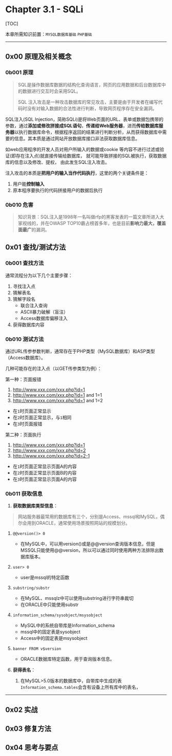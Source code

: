 # Chapter 3.1 - SQLi 

[TOC]

本章所需知识前置：`MYSQL数据库基础`  `PHP基础` 

---

## 0x00 原理及相关概念

### 0b001 原理

> SQL是操作数据库数据的结构化查询语言，网页的应用数据和后台数据库中的数据进行交互时会采用SQL。
>
> SQL 注入攻击是一种攻击数据库的常见攻击，主要是由于开发者在编写代码时没有对输入数据的合法性进行判断，导致网页程序存在安全漏洞。

SQL注入(SQL Injection，简称SQLi)是将Web页面的URL、表单或数据包携带的参数，通过**添加或修改拼接成SQL语句**，**传递给Web服务器**，进而**传给数据库服务器**以执行数据库命令，根据程序返回的结果进行判断分析，从而获得数据库中需要的信息。其本质是通过网站开放数据库接口非法获取数据库信息。

如web应用程序的开发人员对用户所输入的数据或cookie 等内容不进行过滤或验证(即存在注入点)就直接传输给数据库， 就可能导致拼接的SQL被执行，获取数据库的信息以及修改、提权， 由此发生SQL注入攻击。

注入攻击的本质是**把用户的输入当作代码执行**，这里的两个关键条件是：

1. 用户能**控制输入**
2. 原本程序要执行的代码拼接用户的数据后执行

### 0b010 危害

> 知识背景：SQL注入是1998年一名叫做rfp的黑客发表的一篇文章所进入大家视线的，并在OWASP TOP10霸占榜首多年，也是目前**影响力最大，覆盖面最广**的漏洞。



## 0x01 查找/测试方法

### 0b001 查找方法

通常流程分为以下几个主要步骤：

1. 寻找注入点
2. 猜解表名
3. 猜解字段名
   - 联合注入查询
   - ASCII暴力破解（盲注）
   - Access数据库偏移注入
4. 获得数据库内容

### 0b010 测试方法

通过URL传参参数判断，通常存在于PHP类型（MySQL数据库）和ASP类型（Access数据库）。

几种可能存在的注入点（以GET传参类型为例）：

第一种：页面报错

1. http://www.xxx.com/xxx.php?id=1
2. http://www.xxx.com/xxx.php?id=1 and 1=1
3. http://www.xxx.com/xxx.php?id=1 and 1=2

- 在`1`时页面正常显示
- 在`2`时页面正常显示，与`1`相同
- 在`3`时页面报错

第二种：页面执行

1. http://www.xxx.com/xxx.php?id=1
2. http://www.xxx.com/xxx.php?id=2
3. http://www.xxx.com/xxx.php?id=2-1

- 在`1`时页面正常显示页面A的内容
- 在`2`时页面正常显示页面B的内容
- 在`3`时页面正常显示页面A的内容

### 0b011 获取信息

1.  **获取数据库类型信息**：

   > 网站服务器最常用的数据库有三个，分别是Access、mssql和MySQL，偶尔会用到ORACLE，通常使用场景按照网站的规模划分。

   1. `@@version()> 0`
      - 在MySQL中，可以用version()或是@@version查询版本信息，但是MSSQL只能使用@@version，所以可以通过同时使用两种方法排除出数据库版本。
   2. `user> 0`
      - user是mssql的特定函数
   3. `substring/substr`
      - 在MySQL、mssqlz中可以使用substring进行字符串裁切
      - 在ORACLE中只能使用substr
   4. `information_schema/sysobject/msysobject`
      - MySQL中的系统自带库是Information_schema
      - mssql中的固定表是sysobject
      - Access中的固定表是msysobject
   5. `banner FROM v$version`
      - ORACLE数据库特定函数，用于查询版本信息。

2. **获得表名**：

   1.  在MySQL>5.0版本的数据库中，自带库中生成的表`Information_schema.tables`会含有设备上所有库中的表名，

   

   

   

---

## 0x02 实战

## 0x03 修复方法

## 0x04 思考与要点

